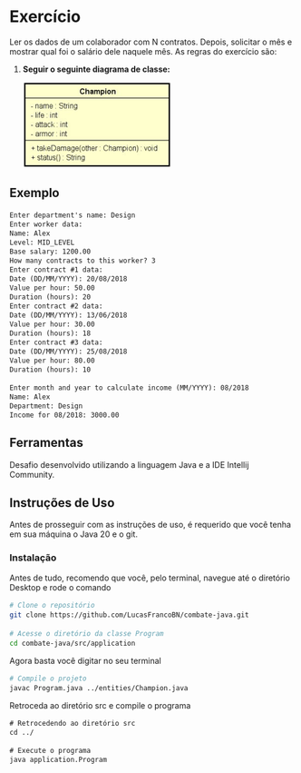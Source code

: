 # Exercício
Ler os dados de um colaborador com N contratos. Depois, solicitar o mês e mostrar qual foi o salário dele naquele mês. As regras do exercício são:

1. **Seguir o seguinte diagrama de classe:**
   
   ![Diagrama de classe](https://github.com/LucasFrancoBN/combate-java/blob/master/img/diagrama_classe.png)
    

## Exemplo
```plaintext
Enter department's name: Design
Enter worker data:
Name: Alex
Level: MID_LEVEL
Base salary: 1200.00
How many contracts to this worker? 3
Enter contract #1 data:
Date (DD/MM/YYYY): 20/08/2018
Value per hour: 50.00
Duration (hours): 20
Enter contract #2 data:
Date (DD/MM/YYYY): 13/06/2018
Value per hour: 30.00
Duration (hours): 18
Enter contract #3 data:
Date (DD/MM/YYYY): 25/08/2018
Value per hour: 80.00
Duration (hours): 10

Enter month and year to calculate income (MM/YYYY): 08/2018
Name: Alex
Department: Design
Income for 08/2018: 3000.00
```

## Ferramentas
Desafio desenvolvido utilizando a linguagem Java e a IDE Intellij Community.


## Instruções de Uso
Antes de prosseguir com as instruções de uso, é requerido que você tenha em sua máquina o Java 20 e o git.

### Instalação
Antes de tudo, recomendo que você, pelo terminal, navegue até o diretório Desktop e rode o comando
```bash
# Clone o repositório
git clone https://github.com/LucasFrancoBN/combate-java.git

# Acesse o diretório da classe Program
cd combate-java/src/application
```
Agora basta você digitar no seu terminal
```bash
# Compile o projeto
javac Program.java ../entities/Champion.java
```
Retroceda ao diretório src e compile o programa
```
# Retrocedendo ao diretório src
cd ../

# Execute o programa
java application.Program
```
